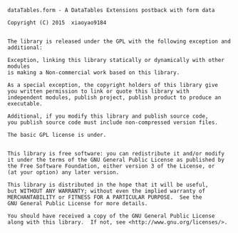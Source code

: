     dataTables.form - A DataTables Extensions postback with form data

    Copyright (C) 2015  xiaoyao9184


	The library is released under the GPL with the following exception and additional:

    Exception, linking this library statically or dynamically with other modules
    is making a Non-commercial work based on this library.

    As a special exception, the copyright holders of this library give
    you written permission to link or quote this library with
    independent modules, publish project, publish product to produce an executable.

    Additional, if you modify this library and publish source code,
    you publish source code must include non-compressed version files.

	The basic GPL license is under.


    This library is free software: you can redistribute it and/or modify
    it under the terms of the GNU General Public License as published by
    the Free Software Foundation, either version 3 of the License, or
    (at your option) any later version.

    This library is distributed in the hope that it will be useful,
    but WITHOUT ANY WARRANTY; without even the implied warranty of
    MERCHANTABILITY or FITNESS FOR A PARTICULAR PURPOSE.  See the
    GNU General Public License for more details.

    You should have received a copy of the GNU General Public License
    along with this library.  If not, see <http://www.gnu.org/licenses/>.